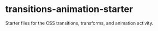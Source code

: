 # transitions-animation-starter
Starter files for the CSS transitions, transforms, and animation activity.
